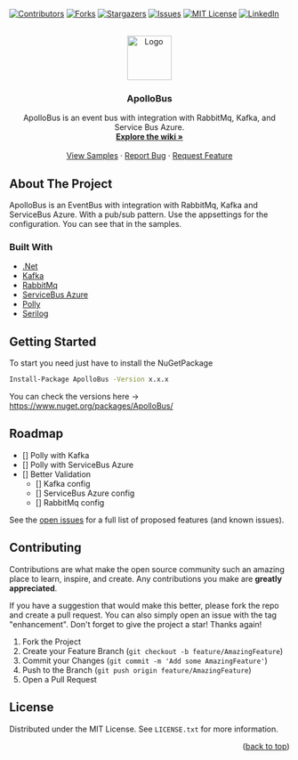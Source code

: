<div id="top"></div>
<!--
*** Thanks for checking out the Best-README-Template. If you have a suggestion
*** that would make this better, please fork the repo and create a pull request
*** or simply open an issue with the tag "enhancement".
*** Don't forget to give the project a star!
*** Thanks again! Now go create something AMAZING! :D
-->



<!-- PROJECT SHIELDS -->
<!--
*** I'm using markdown "reference style" links for readability.
*** Reference links are enclosed in brackets [ ] instead of parentheses ( ).
*** See the bottom of this document for the declaration of the reference variables
*** for contributors-url, forks-url, etc. This is an optional, concise syntax you may use.
*** https://www.markdownguide.org/basic-syntax/#reference-style-links
-->
[![Contributors][contributors-shield]][contributors-url]
[![Forks][forks-shield]][forks-url]
[![Stargazers][stars-shield]][stars-url]
[![Issues][issues-shield]][issues-url]
[![MIT License][license-shield]][license-url]
[![LinkedIn][linkedin-shield]][linkedin-url]



<!-- PROJECT LOGO -->
<br />
<div align="center">
  <a href="https://github.com/bteixeira/apollobus">
    <img src="images/logo.png" alt="Logo" width="80" height="80">
  </a>

<h3 align="center">ApolloBus</h3>

  <p align="center">
 ApolloBus is an event bus with integration with RabbitMq, Kafka, and Service Bus Azure.
    <br />
    <a href="https://github.com/bteixeira691/ApolloBus/wiki"><strong>Explore the wiki »</strong></a>
    <br />
    <br />
    <a href="https://github.com/bteixeira691/ApolloBus/tree/master/Samples">View Samples</a>
    ·
    <a href="https://github.com/bteixeira691/ApolloBus/issues">Report Bug</a>
    ·
    <a href="https://github.com/bteixeira691/ApolloBus/issues">Request Feature</a>
  </p>
</div>




<!-- ABOUT THE PROJECT -->
## About The Project

ApolloBus is an EventBus with integration with RabbitMq, Kafka and ServiceBus Azure. With a pub/sub pattern.
Use the appsettings for the configuration. You can see that in the samples.






### Built With

* [.Net](https://dotnet.microsoft.com/)
* [Kafka](https://kafka.apache.org/)
* [RabbitMq](https://www.rabbitmq.com/)
* [ServiceBus Azure](https://docs.microsoft.com/en-us/azure/service-bus-messaging/service-bus-messaging-overview)
* [Polly](https://github.com/App-vNext/Polly)
* [Serilog](https://serilog.net/)



<!-- GETTING STARTED -->
## Getting Started

To start you need just have to install the NuGetPackage

  ```sh
  Install-Package ApolloBus -Version x.x.x
  ```
You can check the versions here -> https://www.nuget.org/packages/ApolloBus/






<!-- ROADMAP -->
## Roadmap

- [] Polly with Kafka
- [] Polly with ServiceBus Azure
- [] Better Validation
    - [] Kafka config
    - [] ServiceBus Azure config
    - [] RabbitMq config

See the [open issues](https://github.com/bteixeira691/ApolloBus/issues) for a full list of proposed features (and known issues).





<!-- CONTRIBUTING -->
## Contributing

Contributions are what make the open source community such an amazing place to learn, inspire, and create. Any contributions you make are **greatly appreciated**.

If you have a suggestion that would make this better, please fork the repo and create a pull request. You can also simply open an issue with the tag "enhancement".
Don't forget to give the project a star! Thanks again!

1. Fork the Project
2. Create your Feature Branch (`git checkout -b feature/AmazingFeature`)
3. Commit your Changes (`git commit -m 'Add some AmazingFeature'`)
4. Push to the Branch (`git push origin feature/AmazingFeature`)
5. Open a Pull Request





<!-- LICENSE -->
## License

Distributed under the MIT License. See `LICENSE.txt` for more information.

<p align="right">(<a href="#top">back to top</a>)</p>



<!-- MARKDOWN LINKS & IMAGES -->
<!-- https://www.markdownguide.org/basic-syntax/#reference-style-links -->
[contributors-shield]: https://img.shields.io/github/contributors/bteixeira691/ApolloBus.svg?style=for-the-badge
[contributors-url]: https://github.com/bteixeira691/ApolloBus/graphs/contributors
[forks-shield]: https://img.shields.io/github/forks/bteixeira691/ApolloBus.svg?style=for-the-badge
[forks-url]: https://github.com/bteixeira691/ApolloBus/network/members
[stars-shield]: https://img.shields.io/github/stars/bteixeira691/ApolloBus.svg?style=for-the-badge
[stars-url]: https://github.com/bteixeira691/ApolloBus/stargazers
[issues-shield]: https://img.shields.io/github/issues/bteixeira691/ApolloBus.svg?style=for-the-badge
[issues-url]: https://github.com/bteixeira691/ApolloBus/issues
[license-shield]: https://img.shields.io/github/license/bteixeira691/apollobus?label=license&style=for-the-badge
[license-url]: https://github.com/bteixeira691/ApolloBus/blob/master/LICENSE.txt
[linkedin-shield]: https://img.shields.io/badge/-LinkedIn-black.svg?style=for-the-badge&logo=linkedin&colorB=555
[linkedin-url]: https://linkedin.com/in/bernardojmteixeira
[product-screenshot]: images/screenshot.png
